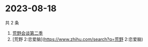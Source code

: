 # 2023-08-18

共 2 条

<!-- BEGIN ZHIHUSEARCH -->
<!-- 最后更新时间 Fri Aug 18 2023 01:07:19 GMT+0800 (China Standard Time) -->
1. [荒野会谈第二季](https://www.zhihu.com/search?q=荒野会谈第二季)
1. [荒野 2:恋爱脑](https://www.zhihu.com/search?q=荒野 2:恋爱脑)
<!-- END ZHIHUSEARCH -->
